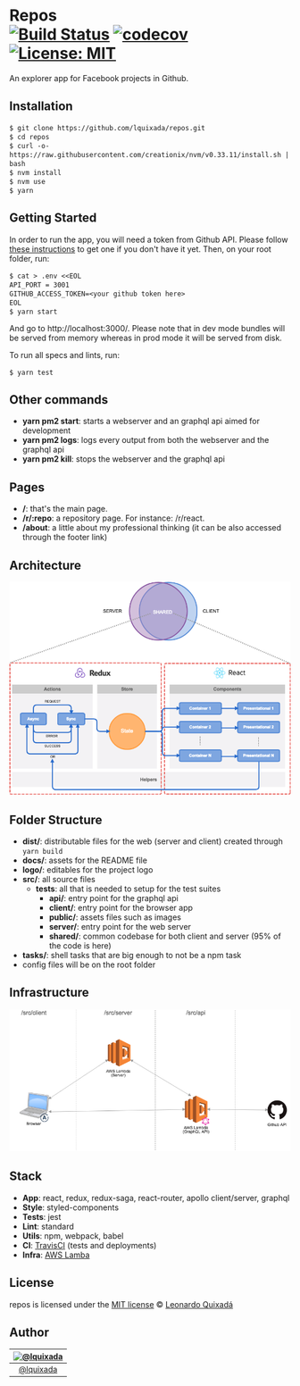Repos<br>
[![Build Status](https://travis-ci.org/lquixada/repos.svg?branch=master)](https://travis-ci.org/lquixada/repos)
[![codecov](https://codecov.io/gh/lquixada/repos/branch/master/graph/badge.svg)](https://codecov.io/gh/lquixada/repos)
[![License: MIT](https://img.shields.io/badge/License-MIT-blue.svg)](https://opensource.org/licenses/MIT)
================

An explorer app for Facebook projects in Github.


## Installation

```
$ git clone https://github.com/lquixada/repos.git
$ cd repos
$ curl -o- https://raw.githubusercontent.com/creationix/nvm/v0.33.11/install.sh | bash
$ nvm install
$ nvm use
$ yarn
```


## Getting Started

In order to run the app, you will need a token from Github API. Please follow [these instructions](https://help.github.com/articles/creating-a-personal-access-token-for-the-command-line/) to get one if you don't have it yet. Then, on your root folder, run:

```
$ cat > .env <<EOL
API_PORT = 3001
GITHUB_ACCESS_TOKEN=<your github token here>
EOL
$ yarn start
```

And go to http://localhost:3000/. Please note that in dev mode bundles will be served from memory whereas in prod mode it will be served from disk.

To run all specs and lints, run:

```
$ yarn test
```


## Other commands

* **yarn pm2 start**: starts a webserver and an graphql api aimed for development
* **yarn pm2 logs**: logs every output from both the webserver and the graphql api
* **yarn pm2 kill**: stops the webserver and the graphql api


## Pages

* **/**: that's the main page.
* **/r/:repo**: a repository page. For instance: /r/react.
* **/about**: a little about my professional thinking (it can be also accessed through the footer link)


## Architecture

![Architecture](./docs/architecture.png)


## Folder Structure

* **dist/**: distributable files for the web (server and client) created through `yarn build`
* **docs/**: assets for the README file
* **logo/**: editables for the project logo
* **src/**: all source files
  * **__tests__**: all that is needed to setup for the test suites
	* **api/**: entry point for the graphql api
	* **client/**: entry point for the browser app
	* **public/**: assets files such as images
	* **server/**: entry point for the web server
	* **shared/**: common codebase for both client and server (95% of the code is here)
* **tasks/**: shell tasks that are big enough to not be a npm task
* config files will be on the root folder


## Infrastructure

![Infrastructure](./docs/infrastructure.png)


## Stack

* **App**: react, redux, redux-saga, react-router, apollo client/server, graphql
* **Style**: styled-components
* **Tests**: jest
* **Lint**: standard
* **Utils**: npm, webpack, babel
* **CI**: [TravisCI](https://travis-ci.org/lquixada/repos/) (tests and deployments)
* **Infra**: [AWS Lamba](https://aws.amazon.com/lambda/)


## License

repos is licensed under the [MIT license](https://github.com/lquixada/repos/src/master/LICENSE) © [Leonardo Quixadá](https://twitter.com/lquixada/)


## Author

|[![@lquixada](https://avatars0.githubusercontent.com/u/195494?v=4&s=96)](https://github.com/lquixada)|
|:---:|
|[@lquixada](http://www.github.com/lquixada)|
